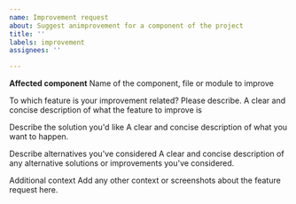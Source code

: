 ```yaml
---
name: Improvement request
about: Suggest animprovement for a component of the project
title: ''
labels: improvement
assignees: ''

---
```


**Affected component**
Name of the component, file or module to improve

To which feature is your improvement related? Please describe.
A clear and concise description of what the feature to improve is

Describe the solution you'd like
A clear and concise description of what you want to happen.

Describe alternatives you've considered
A clear and concise description of any alternative solutions or improvements you've considered.

Additional context
Add any other context or screenshots about the feature request here.
